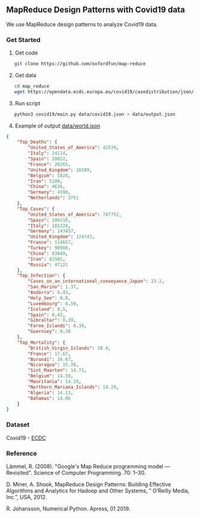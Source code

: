 ## MapReduce Design Patterns with Covid19 data
We use MapReduce design patterns to analyze Covid19 data. 

### Get Started
1. Get code
```bash
   git clone https://github.com/oxfordfun/map-reduce
```
2. Get data
```bash
   cd map_reduce
   wget https://opendata.ecdc.europa.eu/covid19/casedistribution/json/ -O data/covid19.json
```
3. Run script
```bash
   python3 covid19/main.py data/covid19.json > data/output.json
```
4. Example of output [data/world.json](data/world.json)
```json
{
    "Top_Deaths": {
        "United_States_of_America": 42539,
        "Italy": 24114,
        "Spain": 20852,
        "France": 20265,
        "United_Kingdom": 16509,
        "Belgium": 5828,
        "Iran": 5209,
        "China": 4636,
        "Germany": 4598,
        "Netherlands": 3751
    },
    "Top_Cases": {
        "United_States_of_America": 787752,
        "Spain": 200210,
        "Italy": 181228,
        "Germany": 143457,
        "United_Kingdom": 124743,
        "France": 114657,
        "Turkey": 90980,
        "China": 83849,
        "Iran": 83505,
        "Russia": 47121
    },
    "Top_Infection": {
        "Cases_on_an_international_conveyance_Japan": 23.2,
        "San_Marino": 1.37,
        "Andorra": 0.93,
        "Holy_See": 0.9,
        "Luxembourg": 0.59,
        "Iceland": 0.5,
        "Spain": 0.43,
        "Gibraltar": 0.39,
        "Faroe_Islands": 0.38,
        "Guernsey": 0.38
    },
    "Top_Mortality": {
        "British_Virgin_Islands": 20.0,
        "France": 17.67,
        "Burundi": 16.67,
        "Nicaragua": 15.38,
        "Sint_Maarten": 14.71,
        "Belgium": 14.58,
        "Mauritania": 14.29,
        "Northern_Mariana_Islands": 14.29,
        "Algeria": 14.13,
        "Bahamas": 14.06
    }
}
```
### Dataset
Covid19 - [ECDC](https://www.ecdc.europa.eu/en/publications-data/download-todays-data-geographic-distribution-covid-19-cases-worldwide)

### Reference
Lämmel, R. (2008). "Google's Map Reduce programming model — Revisited". Science of Computer Programming. 70: 1–30. 

D. Miner, A. Shook, MapReduce Design Patterns: Building Effective Algorithms and Analytics for Hadoop and Other Systems, ” O’Reilly Media, Inc.”, USA, 2012.

R. Johansson, Numerical Python. Apress, 01 2019.
